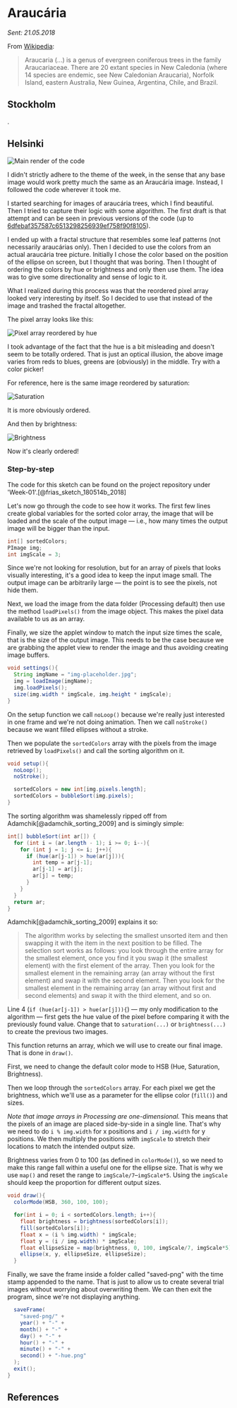 # Araucária

_Sent: 21.05.2018_

From [Wikipedia](https://en.wikipedia.org/wiki/Araucaria):

> Araucaria \(...\) is a genus of evergreen coniferous trees in the family Araucariaceae. There are 20 extant species in New Caledonia \(where 14 species are endemic, see New Caledonian Araucaria\), Norfolk Island, eastern Australia, New Guinea, Argentina, Chile, and Brazil.

## Stockholm

.

## Helsinki

![Main render of the code](/.gitbook/assets/01-2018-5-14-20-14-39.png)

I didn't strictly adhere to the theme of the week, in the sense that any base image would work pretty much the same as an Araucária image. Instead, I followed the code wherever it took me.

I started searching for images of araucária trees, which I find beautiful. Then I tried to capture their logic with some algorithm. The first draft is that attempt and can be seen in previous versions of the code \(up to [6dfebaf357587c6513298256939ef758f90f8105](https://github.com/regisfrias/dear-gen/commit/6dfebaf357587c6513298256939ef758f90f8105)\).

I ended up with a fractal structure that resembles some leaf patterns \(not necessarily araucárias only\). Then I decided to use the colors from an actual araucária tree picture. Initially I chose the color based on the position of the ellipse on screen, but I thought that was boring. Then I thought of ordering the colors by hue or brightness and only then use them. The idea was to give some directionality and sense of logic to it.

What I realized during this process was that the reordered pixel array looked very interesting by itself. So I decided to use that instead of the image and trashed the fractal altogether.

The pixel array looks like this:

![Pixel array reordered by hue](/.gitbook/assets/01-hue.png)

I took advantage of the fact that the hue is a bit misleading and doesn't seem to be totally ordered. That is just an optical illusion, the above image varies from reds to blues, greens are \(obviously\) in the middle. Try with a color picker!

For reference, here is the same image reordered by saturation:

![Saturation](/.gitbook/assets/01-saturation.png)

It is more obviously ordered.

And then by brightness:

![Brightness](/.gitbook/assets/01-brightness.png)

Now it's clearly ordered!

### Step-by-step

The code for this sketch can be found on the project repository under 'Week-01'.\[@frias\_sketch\_180514b\_2018\]

Let's now go through the code to see how it works. The first few lines create global variables for the sorted color array, the image that will be loaded and the scale of the output image — i.e., how many times the output image will be bigger than the input.

```java
int[] sortedColors;
PImage img;
int imgScale = 3;
```

Since we're not looking for resolution, but for an array of pixels that looks visually interesting, it's a good idea to keep the input image small. The output image can be arbitrarily large — the point is to see the pixels, not hide them.

Next, we load the image from the data folder \(Processing default\) then use the method `loadPixels()` from the image object. This makes the pixel data available to us as an array.

Finally, we size the applet window to match the input size times the scale, that is the size of the output image. This needs to be the case because we are grabbing the applet view to render the image and thus avoiding creating image buffers.

```java
void settings(){
  String imgName = "img-placeholder.jpg";
  img = loadImage(imgName);
  img.loadPixels();
  size(img.width * imgScale, img.height * imgScale);
}
```

On the setup function we call `noLoop()` because we're really just interested in one frame and we're not doing animation. Then we call `noStroke()` because we want filled ellipses without a stroke.

Then we populate the `sortedColors` array with the pixels from the image retrieved by `loadPixels()` and call the sorting algorithm on it.

```java
void setup(){
  noLoop();
  noStroke();

  sortedColors = new int[img.pixels.length];
  sortedColors = bubbleSort(img.pixels);
}
```

The sorting algorithm was shamelessly ripped off from Adamchik\[@adamchik\_sorting\_2009\] and is simingly simple:

```java
int[] bubbleSort(int ar[]) {
  for (int i = (ar.length - 1); i >= 0; i--){
    for (int j = 1; j <= i; j++){
      if (hue(ar[j-1]) > hue(ar[j])){
        int temp = ar[j-1];
        ar[j-1] = ar[j];
        ar[j] = temp;
      }
    }
  }
  return ar;
}
```

Adamchik\[@adamchik\_sorting\_2009\] explains it so:

> The algorithm works by selecting the smallest unsorted item and then swapping it with the item in the next position to be filled. The selection sort works as follows: you look through the entire array for the smallest element, once you find it you swap it \(the smallest element\) with the first element of the array. Then you look for the smallest element in the remaining array \(an array without the first element\) and swap it with the second element. Then you look for the smallest element in the remaining array \(an array without first and second elements\) and swap it with the third element, and so on.

Line 4 \(`if (hue(ar[j-1]) > hue(ar[j])){`\) — my only modification to the algorithm — first gets the hue value of the pixel before comparing it with the previously found value. Change that to `saturation(...)` or `brightness(...)` to create the previous two images.

This function returns an array, which we will use to create our final image. That is done in `draw()`.

First, we need to change the default color mode to HSB \(Hue, Saturation, Brightness\).

Then we loop through the `sortedColors` array. For each pixel we get the brightness, which we'll use as a parameter for the ellipse color \(`fill()`\) and sizes.

_Note that image arrays in Processing are one-dimensional._ This means that the pixels of an image are placed side-by-side in a single line. That's why we need to do `i % img.width` for x positions and `i / img.width` for y positions. We then multiply the positions with `imgScale` to stretch their locations to match the intended output size.

Brightness varies from 0 to 100 \(as defined in `colorMode()`\), so we need to make this range fall within a useful one for the ellipse size. That is why we use `map()` and reset the range to `imgScale/7`–`imgScale*5`. Using the `imgScale` should keep the proportion for different output sizes.

```java
void draw(){
  colorMode(HSB, 360, 100, 100);

  for(int i = 0; i < sortedColors.length; i++){
    float brightness = brightness(sortedColors[i]);
    fill(sortedColors[i]);
    float x = (i % img.width) * imgScale;
    float y = (i / img.width) * imgScale;
    float ellipseSize = map(brightness, 0, 100, imgScale/7, imgScale*5);
    ellipse(x, y, ellipseSize, ellipseSize);
  }
```

Finally, we save the frame inside a folder called "saved-png" with the time stamp appended to the name. That is just to allow us to create several trial images without worrying about overwriting them. We can then exit the program, since we're not displaying anything.

```java
  saveFrame(
    "saved-png/" +
    year() + "-" +
    month() + "-" +
    day() + "-" +
    hour() + "-" +
    minute() + "-" +
    second() + "-hue.png"
  );
  exit();
}
```

## References

